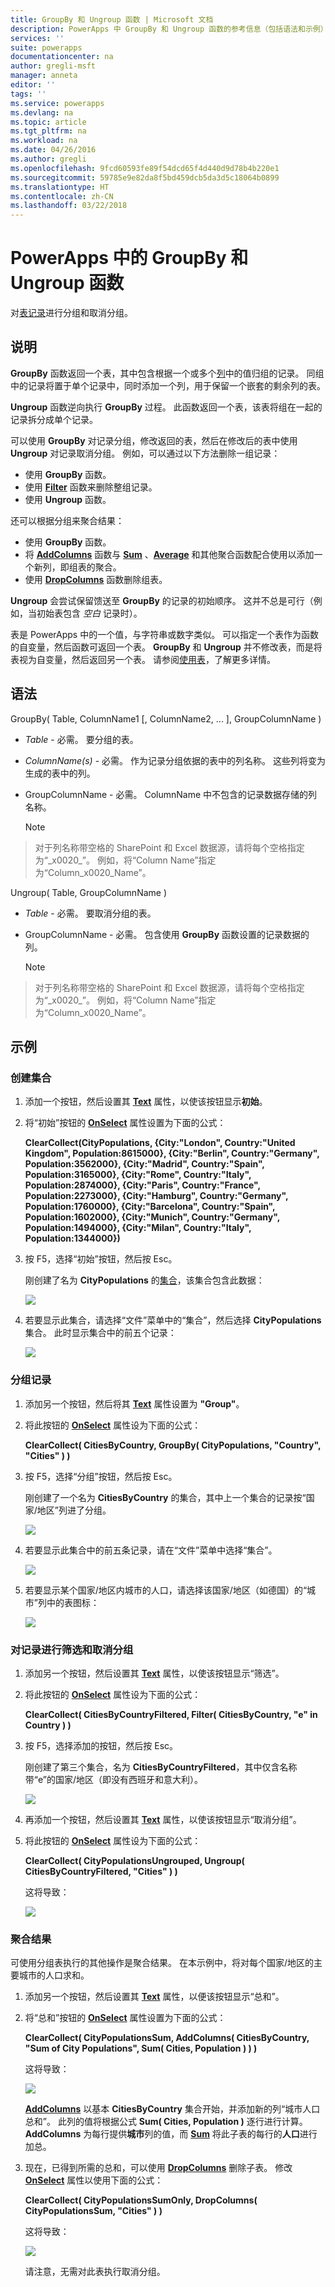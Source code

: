 ```yaml
---
title: GroupBy 和 Ungroup 函数 | Microsoft 文档
description: PowerApps 中 GroupBy 和 Ungroup 函数的参考信息（包括语法和示例）
services: ''
suite: powerapps
documentationcenter: na
author: gregli-msft
manager: anneta
editor: ''
tags: ''
ms.service: powerapps
ms.devlang: na
ms.topic: article
ms.tgt_pltfrm: na
ms.workload: na
ms.date: 04/26/2016
ms.author: gregli
ms.openlocfilehash: 9fcd60593fe89f54dcd65f4d440d9d78b4b220e1
ms.sourcegitcommit: 59785e9e82da8f5bd459dcb5da3d5c18064b0899
ms.translationtype: HT
ms.contentlocale: zh-CN
ms.lasthandoff: 03/22/2018
---
```

# <a name="groupby-and-ungroup-functions-in-powerapps"></a>PowerApps 中的 GroupBy 和 Ungroup 函数
对[表](../working-with-tables.md)[记录](../working-with-tables.md#records)进行分组和取消分组。

## <a name="description"></a>说明
**GroupBy** 函数返回一个表，其中包含根据一个或多个[列](../working-with-tables.md#columns)中的值归组的记录。 同组中的记录将置于单个记录中，同时添加一个列，用于保留一个嵌套的剩余列的表。   

**Ungroup** 函数逆向执行 **GroupBy** 过程。 此函数返回一个表，该表将组在一起的记录拆分成单个记录。

可以使用 **GroupBy** 对记录分组，修改返回的表，然后在修改后的表中使用 **Ungroup** 对记录取消分组。 例如，可以通过以下方法删除一组记录：

* 使用 **GroupBy** 函数。
* 使用 **[Filter](function-filter-lookup.md)** 函数来删除整组记录。
* 使用 **Ungroup** 函数。  

还可以根据分组来聚合结果：

* 使用 **GroupBy** 函数。
* 将 **[AddColumns](function-table-shaping.md)** 函数与 **[Sum](function-aggregates.md)** 、**[Average](function-aggregates.md)** 和其他聚合函数配合使用以添加一个新列，即组表的聚合。
* 使用 **[DropColumns](function-table-shaping.md)** 函数删除组表。

**Ungroup** 会尝试保留馈送至 **GroupBy** 的记录的初始顺序。  这并不总是可行（例如，当初始表包含 *空白* 记录时）。

表是 PowerApps 中的一个值，与字符串或数字类似。 可以指定一个表作为函数的自变量，然后函数可返回一个表。 **GroupBy** 和 **Ungroup** 并不修改表，而是将表视为自变量，然后返回另一个表。 请参阅[使用表](../working-with-tables.md)，了解更多详情。

## <a name="syntax"></a>语法
GroupBy( Table, ColumnName1 [, ColumnName2, ... ], GroupColumnName )

* *Table* - 必需。 要分组的表。
* *ColumnName(s)* - 必需。  作为记录分组依据的表中的列名称。  这些列将变为生成的表中的列。
* GroupColumnName - 必需。  ColumnName 中不包含的记录数据存储的列名称。
  
    > [!NOTE]
> 对于列名称带空格的 SharePoint 和 Excel 数据源，请将每个空格指定为“\_x0020\_”。 例如，将“Column Name”指定为“Column_x0020_Name”。

Ungroup( Table, GroupColumnName )

* *Table* - 必需。 要取消分组的表。
* GroupColumnName - 必需。 包含使用 **GroupBy** 函数设置的记录数据的列。
  
    > [!NOTE]
> 对于列名称带空格的 SharePoint 和 Excel 数据源，请将每个空格指定为“\_x0020\_”。 例如，将“Column Name”指定为“Column_x0020_Name”。

## <a name="examples"></a>示例
### <a name="create-a-collection"></a>创建集合
1. 添加一个按钮，然后设置其 **[Text](../controls/properties-core.md)** 属性，以使该按钮显示**初始**。
2. 将“初始”按钮的 **[OnSelect](../controls/properties-core.md)** 属性设置为下面的公式：
   
    **ClearCollect(CityPopulations, {City:"London", Country:"United Kingdom", Population:8615000}, {City:"Berlin", Country:"Germany", Population:3562000}, {City:"Madrid", Country:"Spain", Population:3165000}, {City:"Rome", Country:"Italy", Population:2874000}, {City:"Paris", Country:"France", Population:2273000}, {City:"Hamburg", Country:"Germany", Population:1760000}, {City:"Barcelona", Country:"Spain", Population:1602000}, {City:"Munich", Country:"Germany", Population:1494000}, {City:"Milan", Country:"Italy", Population:1344000})**
3. 按 F5，选择“初始”按钮，然后按 Esc。
   
    刚创建了名为 **CityPopulations** 的[集合](../working-with-data-sources.md#collections)，该集合包含此数据：
   
    ![](media/function-groupby/cities.png)
4. 若要显示此集合，请选择“文件”菜单中的“集合”，然后选择 **CityPopulations** 集合。  此时显示集合中的前五个记录：
   
    ![](media/function-groupby/citypopulations-collection.png)

### <a name="group-records"></a>分组记录
1. 添加另一个按钮，然后将其 **[Text](../controls/properties-core.md)** 属性设置为 **"Group"**。
2. 将此按钮的 **[OnSelect](../controls/properties-core.md)** 属性设为下面的公式：
   
    **ClearCollect( CitiesByCountry, GroupBy( CityPopulations, "Country", "Cities" ) )**
3. 按 F5，选择“分组”按钮，然后按 Esc。
   
    刚创建了一个名为 **CitiesByCountry** 的集合，其中上一个集合的记录按“国家/地区”列进了分组。
   
    ![](media/function-groupby/cities-grouped.png)
4. 若要显示此集合中的前五条记录，请在“文件”菜单中选择“集合”。
   
    ![](media/function-groupby/citiesbycountry-collection.png)
5. 若要显示某个国家/地区内城市的人口，请选择该国家/地区（如德国）的“城市”列中的表图标：
   
    ![](media/function-groupby/population-germany.png)

### <a name="filter-and-ungroup-records"></a>对记录进行筛选和取消分组
1. 添加另一个按钮，然后设置其 **[Text](../controls/properties-core.md)** 属性，以使该按钮显示“筛选”。
2. 将此按钮的 **[OnSelect](../controls/properties-core.md)** 属性设为下面的公式：
   
    **ClearCollect( CitiesByCountryFiltered, Filter( CitiesByCountry, "e" in Country ) )**
3. 按 F5，选择添加的按钮，然后按 Esc。
   
    刚创建了第三个集合，名为 **CitiesByCountryFiltered**，其中仅含名称带“e”的国家/地区（即没有西班牙和意大利）。
   
    ![](media/function-groupby/cities-grouped-hase.png)
4. 再添加一个按钮，然后设置其 **[Text](../controls/properties-core.md)** 属性，以使该按钮显示“取消分组”。
5. 将此按钮的 **[OnSelect](../controls/properties-core.md)** 属性设为下面的公式：
   
    **ClearCollect( CityPopulationsUngrouped, Ungroup( CitiesByCountryFiltered, "Cities" ) )**
   
    这将导致：
   
    ![](media/function-groupby/cities-hase.png)

### <a name="aggregate-results"></a>聚合结果
可使用分组表执行的其他操作是聚合结果。  在本示例中，将对每个国家/地区的主要城市的人口求和。

1. 添加另一个按钮，然后设置其 **[Text](../controls/properties-core.md)** 属性，以便该按钮显示“总和”。
2. 将“总和”按钮的 **[OnSelect](../controls/properties-core.md)** 属性设置为下面的公式：
   
    **ClearCollect( CityPopulationsSum, AddColumns( CitiesByCountry, "Sum of City Populations", Sum( Cities, Population ) ) )**
   
    这将导致：
   
    ![](media/function-groupby/cities-sum.png)
   
    **[AddColumns](function-table-shaping.md)** 以基本 **CitiesByCountry** 集合开始，并添加新的列“城市人口总和”。  此列的值将根据公式 **Sum( Cities, Population )** 逐行进行计算。  **AddColumns** 为每行提供**城市**列的值，而 **[Sum](function-aggregates.md)** 将此子表的每行的**人口**进行加总。
3. 现在，已得到所需的总和，可以使用 **[DropColumns](function-table-shaping.md)** 删除子表。  修改 **[OnSelect](../controls/properties-core.md)** 属性以使用下面的公式：
   
    **ClearCollect( CityPopulationsSumOnly, DropColumns( CityPopulationsSum, "Cities" ) )**
   
    这将导致：
   
    ![](media/function-groupby/cities-sum-drop-cities.png)
   
    请注意，无需对此表执行取消分组。

